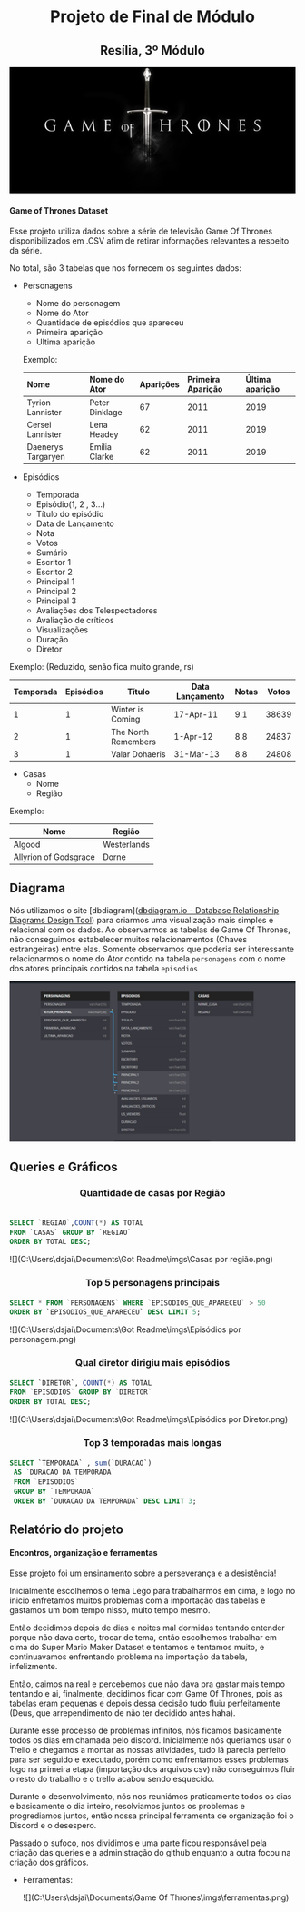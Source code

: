 <div align="center">
    <h1>Projeto de Final de Módulo</h1>
    <h2>Resília, 3º Módulo</h2>
</div> 


![](./imgs/gotLogo.jpg)





#### Game of Thrones Dataset

Esse projeto utiliza dados sobre a série de televisão Game Of Thrones disponibilizados em .CSV afim de retirar informações relevantes a respeito da série. 

No total, são 3 tabelas que nos fornecem os seguintes dados:



* Personagens 

  * Nome do personagem
  * Nome do Ator 
  * Quantidade de episódios que apareceu
  * Primeira aparição
  * Ultima aparição

  Exemplo: 

  | Nome               | Nome do Ator   | Aparições | Primeira Aparição | Última aparição |
  | ------------------ | -------------- | --------- | ----------------- | --------------- |
  | Tyrion Lannister   | Peter Dinklage | 67        | 2011              | 2019            |
  | Cersei Lannister   | Lena Headey    | 62        | 2011              | 2019            |
  | Daenerys Targaryen | Emilia Clarke  | 62        | 2011              | 2019            |

  

* Episódios    

  * Temporada
  * Episódio(1, 2 , 3...)
  * Título do episódio
  * Data de Lançamento
  * Nota
  * Votos
  * Sumário
  * Escritor 1
  * Escritor 2
  * Principal 1
  * Principal 2
  * Principal 3
  * Avaliações dos Telespectadores
  * Avaliação de críticos
  * Visualizações
  * Duração
  * Diretor

Exemplo:  (Reduzido, senão fica muito grande, rs)

| Temporada | Episódios | Título              | Data Lançamento | Notas | Votos |
| --------- | --------- | ------------------- | --------------- | ----- | ----- |
| 1         | 1         | Winter is Coming    | 17-Apr-11       | 9.1   | 38639 |
| 2         | 1         | The North Remembers | 1-Apr-12        | 8.8   | 24837 |
| 3         | 1         | Valar Dohaeris      | 31-Mar-13       | 8.8   | 24808 |



* Casas 
  * Nome
  * Região

Exemplo: 

| Nome                  | Região      |
| --------------------- | ----------- |
| Algood                | Westerlands |
| Allyrion of Godsgrace | Dorne       |



## Diagrama 

Nós utilizamos o site [dbdiagram]([dbdiagram.io - Database Relationship Diagrams Design Tool](https://dbdiagram.io/home)) para criarmos uma visualização mais simples e relacional com os dados. Ao observarmos as tabelas de Game Of Thrones, não conseguimos estabelecer muitos relacionamentos (Chaves estrangeiras) entre elas. Somente observamos que poderia ser interessante relacionarmos o nome do Ator contido na tabela `personagens` com o nome dos atores principais contidos na tabela `episodios`

![](./imgs/diagrama.jpg)



## Queries e Gráficos

<h3 align="center"> Quantidade de casas por Região </h3>



```sql

SELECT `REGIAO`,COUNT(*) AS TOTAL 
FROM `CASAS` GROUP BY `REGIAO` 
ORDER BY TOTAL DESC;
```

![](C:\Users\dsjai\Documents\Got Readme\imgs\Casas por região.png)







<h3 align="center">Top 5 personagens principais </h3>

```sql
SELECT * FROM `PERSONAGENS` WHERE `EPISODIOS_QUE_APARECEU` > 50
ORDER BY `EPISODIOS_QUE_APARECEU` DESC LIMIT 5;
```

![](C:\Users\dsjai\Documents\Got Readme\imgs\Episódios por personagem.png)



<h3 align="center">Qual diretor dirigiu mais episódios</h3>





```sql
SELECT `DIRETOR`, COUNT(*) AS TOTAL  
FROM `EPISODIOS` GROUP BY `DIRETOR` 
ORDER BY TOTAL DESC;
```

![](C:\Users\dsjai\Documents\Got Readme\imgs\Episódios por Diretor.png)



<h3 align="center"> Top 3 temporadas mais longas </h3>



```sql
SELECT `TEMPORADA` , sum(`DURACAO`)
 AS `DURACAO DA TEMPORADA` 
 FROM `EPISODIOS` 
 GROUP BY `TEMPORADA` 
 ORDER BY `DURACAO DA TEMPORADA` DESC LIMIT 3;
```







## Relatório do projeto

#### Encontros, organização e ferramentas

Esse projeto foi um ensinamento sobre a perseverança e a desistência! 

Inicialmente escolhemos o tema Lego para trabalharmos em cima, e logo no inicio enfretamos muitos problemas com a importação das tabelas e gastamos um bom tempo nisso, muito tempo mesmo.

Então decidimos depois de dias e noites mal dormidas tentando entender porque não dava certo, trocar de tema, então escolhemos trabalhar em cima do Super Mario Maker Dataset e tentamos e tentamos muito, e continuavamos enfrentando problema na importação da tabela, infelizmente.

Então, caimos na real e percebemos que não dava pra gastar mais tempo tentando e ai, finalmente, decidimos ficar com Game Of Thrones, pois as tabelas eram pequenas e depois dessa decisão tudo fluiu perfeitamente (Deus, que arrependimento de não ter decidido antes haha).

Durante esse processo de problemas infinitos, nós ficamos basicamente todos os dias em chamada pelo discord. Inicialmente nós queriamos usar o Trello e chegamos a montar as nossas atividades, tudo lá parecia perfeito para ser seguido e executado, porém como enfrentamos esses problemas logo na primeira etapa (importação dos arquivos csv) não conseguimos fluir o resto do trabalho e o trello acabou sendo esquecido. 

Durante o desenvolvimento, nós nos reuniámos praticamente todos os dias e basicamente o dia inteiro, resolviamos juntos os problemas e progrediamos juntos, então nossa principal ferramenta de organização foi o Discord e o desespero. 

Passado o sufoco, nos dividimos e uma parte ficou responsável pela criação das queries e a administração do github enquanto a outra focou na criação dos gráficos.



* Ferramentas:

  ![](C:\Users\dsjai\Documents\Game Of Thrones\imgs\ferramentas.png)











